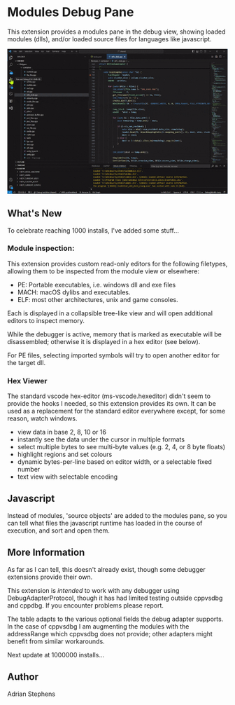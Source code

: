 # Modules Debug Pane

This extension provides a modules pane in the debug view, showing loaded modules (dlls), and/or loaded source files for languages like javascript.

![alt text](assets/ScreenRecording.gif)

## What's New

To celebrate reaching 1000 installs, I've added some stuff...

### Module inspection:

This extension provides custom read-only editors for the following filetypes, allowing them to be inspected from the module view or elsewhere:

- PE: Portable executables, i.e. windows dll and exe files
- MACH: macOS dylibs and executables.
- ELF: most other architectures, unix and game consoles.

Each is displayed in a collapsible tree-like view and will open additional editors to inspect memory.

While the debugger is active, memory that is marked as executable will be disassembled; otherwise it is displayed in a hex editor (see below).

For PE files, selecting imported symbols will try to open another editor for the target dll.

### Hex Viewer
The standard vscode hex-editor (ms-vscode.hexeditor) didn't seem to provide the hooks I needed, so this extension provides its own. It can be used as a replacement for the standard editor everywhere except, for some reason, watch windows.
- view data in base 2, 8, 10 or 16
- instantly see the data under the cursor in multiple formats
- select multiple bytes to see multi-byte values (e.g. 2, 4, or 8 byte floats)
- highlight regions and set colours
- dynamic bytes-per-line based on editor width, or a selectable fixed number
- text view with selectable encoding


## Javascript
Instead of modules, 'source objects' are added to the modules pane, so you can tell what files the javascript runtime has loaded in the course of execution, and sort and open them.

## More Information
As far as I can tell, this doesn't already exist, though some debugger extensions provide their own.

This extension is *intended* to work with any debugger using DebugAdapterProtocol, though it has had limited testing outside cppvsdbg and cppdbg. If you encounter problems please report.

The table adapts to the various optional fields the debug adapter supports. In the case of cppvsdbg I am augmenting the modules with the addressRange which cppvsdbg does not provide; other adapters might benefit from similar workarounds.

Next update at 1000000 installs...

## Author
Adrian Stephens


